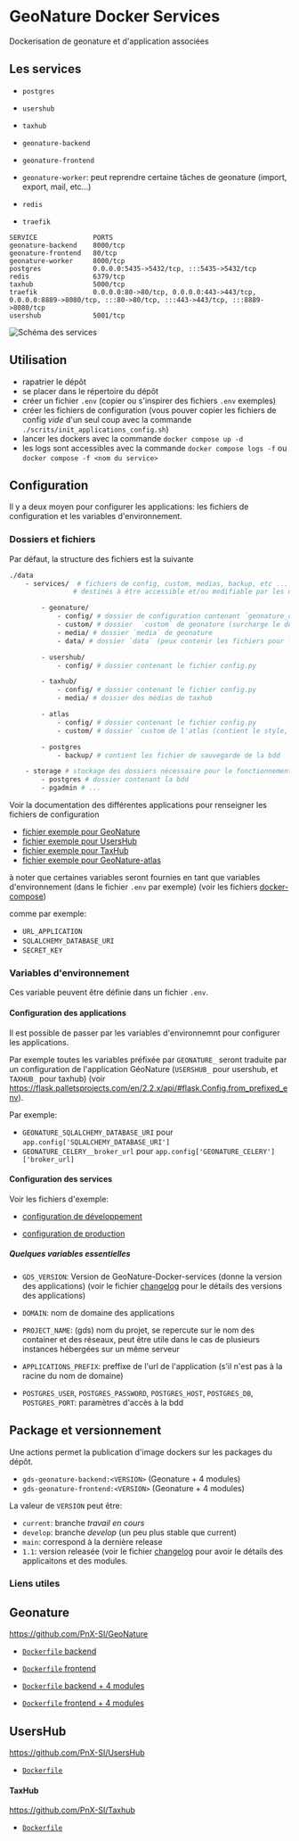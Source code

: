 # GeoNature Docker Services

Dockerisation de geonature et d'application associées

## Les services

 - `postgres`
 - `usershub`
 - `taxhub`
 - `geonature-backend`
 - `geonature-frontend`
 - `geonature-worker`: peut reprendre certaine tâches de geonature (import, export, mail, etc...)
 - `redis`

- `traefik`

```
SERVICE              PORTS
geonature-backend    8000/tcp
geonature-frontend   80/tcp
geonature-worker     8000/tcp
postgres             0.0.0.0:5435->5432/tcp, :::5435->5432/tcp
redis                6379/tcp
taxhub               5000/tcp
traefik              0.0.0.0:80->80/tcp, 0.0.0.0:443->443/tcp, 0.0.0.0:8889->8080/tcp, :::80->80/tcp, :::443->443/tcp, :::8889->8080/tcp
usershub             5001/tcp
```


![Schéma des services](docs/schema_services_0.1.png)


## Utilisation

- rapatrier le dépôt
- se placer dans le répertoire du dépôt
- créer un fichier   `.env` (copier ou s'inspirer des fichiers `.env` exemples)
- créer les fichiers de configuration (vous pouver copier les fichiers de config *vide* d'un seul coup avec la commande `./scrits/init_applications_config.sh`)
- lancer les dockers avec la commande `docker compose up -d`
- les logs sont accessibles avec la commande `docker compose logs -f` ou `docker compose -f <nom du service>`

## Configuration

Il y a deux moyen pour configurer les applications: les fichiers de configuration et les variables d'environnement.

### Dossiers et fichiers

Par défaut, la structure des fichiers est la suivante

``` bash
./data
    - services/  # fichiers de config, custom, medias, backup, etc ... des application
                # destinés à être accessible et/ou modifiable par les utilisateur/administrateurs

        - geonature/
            - config/ # dossier de configuration contenant `geonature_config.toml`, `occtax_config.toml`, etc...
            - custom/ # dossier  `custom` de geonature (surcharge le dossier `static`)
            - media/ # dossier `media` de geonature
            - data/ # dossier `data` (peux contenir les fichiers pour les données des référentiels (taxref, ref_geo, ref_nomenclature, etc....))

        - usershub/
            - config/ # dossier contenant le fichier config.py

        - taxhub/
            - config/ # dossier contenant le fichier config.py
            - media/ # dossier des médias de taxhub

        - atlas
            - config/ # dossier contenant le fichier config.py
            - custom/ # dossier `custom de l'atlas (contient le style, les templates, les scripts js, etc...)

        - postgres
            - backup/ # contient les fichier de sauvegarde de la bdd

    - storage # stockage des dossiers nécessaire pour le fonctionnement
        - postgres # dossier contenant la bdd
        - pgadmin # ...
```

Voir la documentation des différentes applications pour renseigner les fichiers de configuration

- [fichier exemple pour GeoNature](./sources/GeoNature/config/geonature_config.toml.sample)
- [fichier exemple pour UsersHub](./sources/UsersHub/config/config.py.sample)
- [fichier exemple pour TaxHub](./sources/TaxHub/apptax/config.py.sample)
- [fichier exemple pour GeoNature-atlas](./sources/GeoNature-atlas/atlas/configuration/config.py.sample)

à noter que certaines variables seront fournies en tant que variables d'environnement (dans le fichier `.env` par exemple) (voir les fichiers [docker-compose](./docker-compose.yml))

comme par exemple:
  - `URL_APPLICATION`
  - `SQLALCHEMY_DATABASE_URI`
  - `SECRET_KEY`
### Variables d'environnement

Ces variable peuvent être définie dans un fichier `.env`.

#### Configuration des applications

Il est possible de passer par les variables d'environnemnt pour configurer les applications.

Par exemple toutes les variables préfixée par `GEONATURE_` seront traduite par un configuration de l'application GéoNature (`USERSHUB_` pour usershub, et `TAXHUB_` pour taxhub) (voir https://flask.palletsprojects.com/en/2.2.x/api/#flask.Config.from_prefixed_env).

Par exemple:
- `GEONATURE_SQLALCHEMY_DATABASE_URI` pour `app.config['SQLALCHEMY_DATABASE_URI']`
- `GEONATURE_CELERY__broker_url` pour `app.config['GEONATURE_CELERY']['broker_url]`

#### Configuration des services

Voir les fichiers d'exemple:

- [configuration de développement](./.env.dev.exemple)

- [configuration de production](./.env.prod.exemple)

##### Quelques variables essentielles

- `GDS_VERSION`: Version de GeoNature-Docker-services (donne la version des applications) (voir le fichier  [changelog](./docs/changelog.md) pour le détails des versions des applications)

- `DOMAIN`: nom de domaine des applications

- `PROJECT_NAME`: (gds) nom du projet, se repercute sur le nom des container et des réseaux, peut être utile dans le cas de plusieurs instances hébergées sur un même serveur

- `APPLICATIONS_PREFIX`: preffixe de l'url de l'application (s'il n'est pas à la racine du nom de domaine)

- `POSTGRES_USER`, `POSTGRES_PASSWORD`, `POSTGRES_HOST`, `POSTGRES_DB`, `POSTGRES_PORT`: paramètres  d'accès à la bdd

## Package et versionnement

Une actions permet la publication d'image dockers sur les packages du dépôt.

- `gds-geonature-backend:<VERSION>` (Geonature + 4 modules)
- `gds-geonature-frontend:<VERSION>` (Geonature + 4 modules)

La valeur de `VERSION` peut être:

- `current`: branche *travail en cours*
- `develop`: branche *develop* (un peu plus stable que current)
- `main`: correspond à la dernière release
- `1.1`: version releasée (voir le fichier [changelog](./docs/changelog.md) pour avoir le détails des applicaitons et des modules.


### Liens utiles
## Geonature

https://github.com/PnX-SI/GeoNature

- [`Dockerfile` backend](https://github.com/PnX-SI/GeoNature/blob/master/backend/Dockerfile)
- [`Dockerfile` frontend](https://github.com/PnX-SI/GeoNature/blob/master/frontend/Dockerfile)

- [`Dockerfile` backend + 4 modules](./build/Dockerfile-geonature-backend)
- [`Dockerfile` frontend + 4 modules](./build/Dockerfile-geonature-frontend)


## UsersHub

https://github.com/PnX-SI/UsersHub

- [`Dockerfile`](https://github.com/PnX-SI/UsersHub/blob/master/Dockerfile)


#### TaxHub

https://github.com/PnX-SI/Taxhub

- [`Dockerfile`](https://github.com/PnX-SI/TaxHub/blob/master/Dockerfile)


